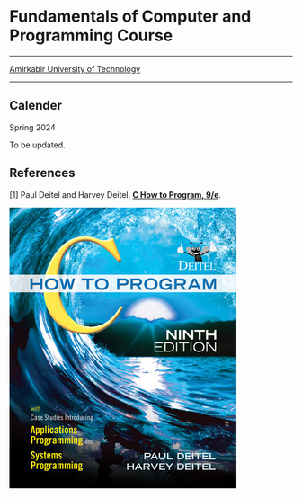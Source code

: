 # Fundamentals of Computer and Programming Course

---
[Amirkabir University of Technology](http://ce.aut.ac.ir)


---



## Calender

Spring 2024 

To be updated.


## References

[1] Paul Deitel and Harvey Deitel, [**C How to Program, 9/e**](https://deitel.com/c-how-to-program-9-e/).

![C-how-to-program-9-e-book-cover](assets/figs/c-how-to-program-9-e-book-cover.jpg)
